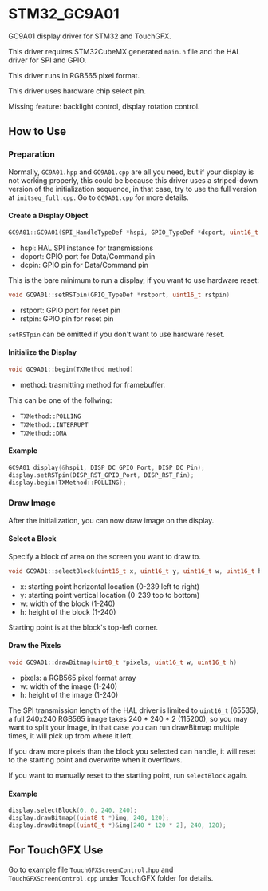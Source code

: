 # STM32_GC9A01

GC9A01 display driver for STM32 and TouchGFX.

This driver requires STM32CubeMX generated `main.h` file and the HAL driver for SPI and GPIO.

This driver runs in RGB565 pixel format.

This driver uses hardware chip select pin.

Missing feature: backlight control, display rotation control.

## How to Use

### Preparation

Normally, `GC9A01.hpp` and `GC9A01.cpp` are all you need, but if your display is not working properly, this could be because this driver uses a striped-down version of the initialization sequence, in that case, try to use the full version at `initseq_full.cpp`. Go to `GC9A01.cpp` for more details.

#### Create a Display Object

```cpp
GC9A01::GC9A01(SPI_HandleTypeDef *hspi, GPIO_TypeDef *dcport, uint16_t dcpin)
```

* hspi: HAL SPI instance for transmissions
* dcport: GPIO port for Data/Command pin
* dcpin: GPIO pin for Data/Command pin

This is the bare minimum to run a display, if you want to use hardware reset:

```cpp
void GC9A01::setRSTpin(GPIO_TypeDef *rstport, uint16_t rstpin)
```

* rstport: GPIO port for reset pin
* rstpin: GPIO pin for reset pin

`setRSTpin` can be omitted if you don't want to use hardware reset.

#### Initialize the Display

```cpp
void GC9A01::begin(TXMethod method)
```

* method: trasmitting method for framebuffer.

This can be one of the follwing:

* `TXMethod::POLLING`
* `TXMethod::INTERRUPT`
* `TXMethod::DMA`

#### Example

```cpp
GC9A01 display(&hspi1, DISP_DC_GPIO_Port, DISP_DC_Pin);
display.setRSTpin(DISP_RST_GPIO_Port, DISP_RST_Pin);
display.begin(TXMethod::POLLING);
```

### Draw Image

After the initialization, you can now draw image on the display.

#### Select a Block

Specify a block of area on the screen you want to draw to.

```cpp
void GC9A01::selectBlock(uint16_t x, uint16_t y, uint16_t w, uint16_t h)
```

* x: starting point horizontal location (0-239 left to right)
* y: starting point vertical location (0-239 top to bottom)
* w: width of the block (1-240)
* h: height of the block (1-240)

Starting point is at the block's top-left corner.

#### Draw the Pixels

```cpp
void GC9A01::drawBitmap(uint8_t *pixels, uint16_t w, uint16_t h)
```

* pixels: a RGB565 pixel format array
* w: width of the image (1-240)
* h: height of the image (1-240)

The SPI transmission length of the HAL driver is limited to `uint16_t` (65535), a full 240x240 RGB565 image takes 240 * 240 * 2 (115200), so you may want to split your image, in that case you can run drawBitmap multiple times, it will pick up from where it left.

If you draw more pixels than the block you selected can handle, it will reset to the starting point and overwrite when it overflows.

If you want to manually reset to the starting point, run `selectBlock` again.

#### Example

```cpp
display.selectBlock(0, 0, 240, 240);
display.drawBitmap((uint8_t *)img, 240, 120);
display.drawBitmap((uint8_t *)&img[240 * 120 * 2], 240, 120);
```

## For TouchGFX Use

Go to example file `TouchGFXScreenControl.hpp` and `TouchGFXScreenControl.cpp` under TouchGFX folder for details.
